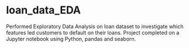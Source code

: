 # loan_data_EDA
Performed Exploratory Data Analysis on loan dataset to investigate which features led customers to default on their loans. Project completed on a Jupyter notebook using Python, pandas and seaborn. 
